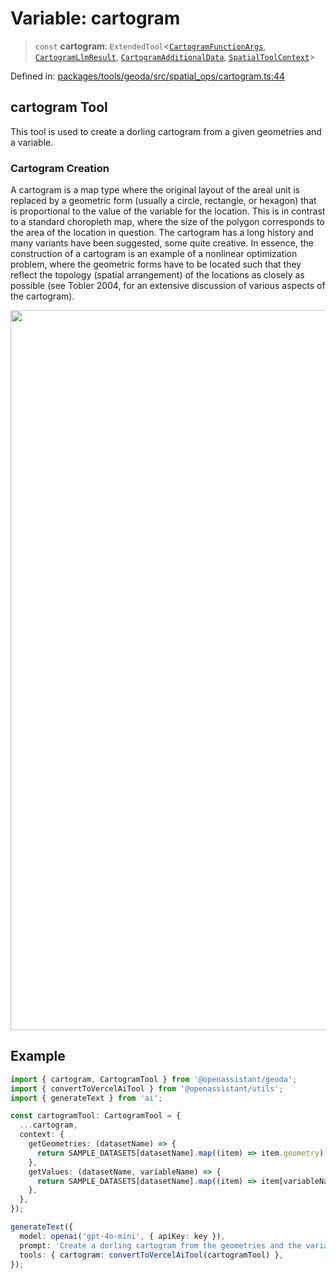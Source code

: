 # Variable: cartogram

> `const` **cartogram**: `ExtendedTool`\<[`CartogramFunctionArgs`](../type-aliases/CartogramFunctionArgs.md), [`CartogramLlmResult`](../type-aliases/CartogramLlmResult.md), [`CartogramAdditionalData`](../type-aliases/CartogramAdditionalData.md), [`SpatialToolContext`](../type-aliases/SpatialToolContext.md)\>

Defined in: [packages/tools/geoda/src/spatial\_ops/cartogram.ts:44](https://github.com/geodaopenjs/openassistant/blob/0a6a7e7306d75a25dc968b3117f04cb7bd613bec/packages/tools/geoda/src/spatial_ops/cartogram.ts#L44)

## cartogram Tool

This tool is used to create a dorling cartogram from a given geometries and a variable.

### Cartogram Creation

A cartogram is a map type where the original layout of the areal unit is replaced by a geometric form (usually a circle, rectangle, or hexagon) that is proportional to the value of the variable for the location. This is in contrast to a standard choropleth map, where the size of the polygon corresponds to the area of the location in question. The cartogram has a long history and many variants have been suggested, some quite creative. In essence, the construction of a cartogram is an example of a nonlinear optimization problem, where the geometric forms have to be located such that they reflect the topology (spatial arrangement) of the locations as closely as possible (see Tobler 2004, for an extensive discussion of various aspects of the cartogram).

<img width="1152" src="https://github.com/user-attachments/assets/eef1834e-e4c0-4ab1-84b1-50a8937b1a86" />

## Example
```ts
import { cartogram, CartogramTool } from '@openassistant/geoda';
import { convertToVercelAiTool } from '@openassistant/utils';
import { generateText } from 'ai';

const cartogramTool: CartogramTool = {
  ...cartogram,
  context: {
    getGeometries: (datasetName) => {
      return SAMPLE_DATASETS[datasetName].map((item) => item.geometry);
    },
    getValues: (datasetName, variableName) => {
      return SAMPLE_DATASETS[datasetName].map((item) => item[variableName]);
    },
  },
});

generateText({
  model: openai('gpt-4o-mini', { apiKey: key }),
  prompt: 'Create a dorling cartogram from the geometries and the variable "population"',
  tools: { cartogram: convertToVercelAiTool(cartogramTool) },
});
```
